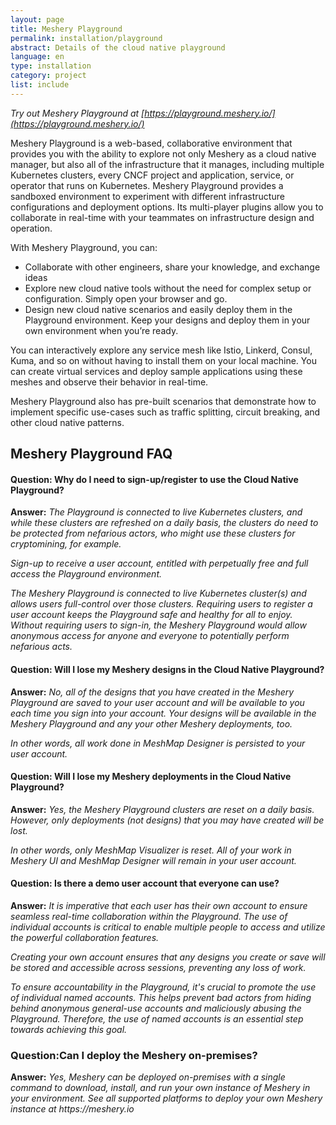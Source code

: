 ```yaml
---
layout: page
title: Meshery Playground
permalink: installation/playground
abstract: Details of the cloud native playground
language: en
type: installation
category: project
list: include
---
```


_Try out Meshery Playground at [https://playground.meshery.io/](https://playground.meshery.io/)_

Meshery Playground is a web-based, collaborative environment that provides you with the ability to explore not only Meshery as a cloud native manager, but also all of the infrastructure that it manages, including multiple Kubernetes clusters, every CNCF project and application, service, or operator that runs on Kubernetes. Meshery Playground provides a sandboxed environment to experiment with different infrastructure configurations and deployment options. Its multi-player plugins allow you to collaborate in real-time with your teammates on infrastructure design and operation.

With Meshery Playground, you can:

- Collaborate with other engineers, share your knowledge, and exchange ideas
- Explore new cloud native tools without the need for complex setup or configuration. Simply open your browser and go.
- Design new cloud native scenarios and easily deploy them in the Playground environment. Keep your designs and deploy them in your own environment when you’re ready.

You can interactively explore any service mesh like Istio, Linkerd, Consul, Kuma, and so on without having to install them on your local machine. You can create virtual services and deploy sample applications using these meshes and observe their behavior in real-time.

Meshery Playground also has pre-built scenarios that demonstrate how to implement specific use-cases such as traffic splitting, circuit breaking, and other cloud native patterns.

## Meshery Playground FAQ
#### Question: Why do I need to sign-up/register to use the Cloud Native Playground?
**Answer:** _The Playground is connected to live Kubernetes clusters, and while these clusters are refreshed on a daily basis, the clusters do need to be protected from nefarious actors, who might use these clusters for cryptomining, for example._

_Sign-up to receive a user account, entitled with perpetually free and full access the Playground environment._

_The Meshery Playground is connected to live Kubernetes cluster(s) and allows users full-control over those clusters. Requiring users to register a user account keeps the Playground safe and healthy for all to enjoy. Without requiring users to sign-in, the Meshery Playground would allow anonymous access for anyone and everyone to potentially perform nefarious acts._


#### Question: Will I lose my Meshery designs in the Cloud Native Playground?
**Answer:** _No, all of the designs that you have created in the Meshery Playground are saved to your user account and will be available to you each time you sign into your account. Your designs will be available in the Meshery Playground and any your other Meshery deployments, too._

_In other words, all work done in MeshMap Designer is persisted to your user account._


#### Question: Will I lose my Meshery deployments in the Cloud Native Playground?
**Answer:** _Yes, the Meshery Playground clusters are reset on a daily basis. However, only deployments (not designs) that you may have created will be lost._

_In other words, only MeshMap Visualizer is reset. All of your work in Meshery UI and MeshMap Designer will remain in your user account._

#### Question: Is there a demo user account that everyone can use? 
**Answer:** _It is imperative that each user has their own account to ensure seamless real-time collaboration within the Playground. The use of individual accounts is critical to enable multiple people to access and utilize the powerful collaboration features._

_Creating your own account ensures that any designs you create or save will be stored and accessible across sessions, preventing any loss of work._

_To ensure accountability in the Playground, it's crucial to promote the use of individual named accounts. This helps prevent bad actors from hiding behind anonymous general-use accounts and maliciously abusing the Playground. Therefore, the use of named accounts is an essential step towards achieving this goal._

### Question:Can I deploy the Meshery on-premises?
**Answer:** _Yes, Meshery can be deployed on-premises with a single command to download, install, and run your own instance of Meshery in your environment. See all supported platforms to deploy your own Meshery instance at https://meshery.io_